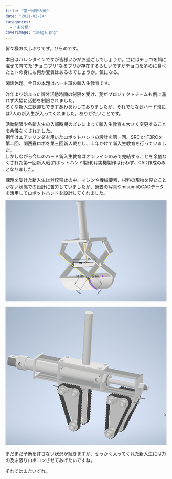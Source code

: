 ```yaml
---
title: "第一回新人戦"
date: "2021-02-14"
categories: 
  - "未分類"
coverImage: "image.png"
---
```


皆々様お久しぶりです。ひらめです。

本日はバレンタインですが皆様いかがお過ごしでしょうか。世にはチョコを餌に混ぜて育てた“チョコブリ”なるブリが存在するらしいですがチョコを多めに食べたヒトの身にも何か変質はあるのでしょうか。気になる。

閑話休題。今日の本題はハード班の新入生教育です。

昨年より始まった課外活動時間の制限を受け、我がプロジェクトチームも例に漏れず大幅に活動を制限されました。  
ろくな新入生歓迎もできずあわあわしておりましたが、それでもなおハード班には7人の新入生が入ってくれました。ありがたいことです。

活動制限や各新入生の入部時期のズレによって新入生教育も大きく変更することを余儀なくされました。  
例年はエアシリンダを用いたロボットハンドの設計を第一回、SRC or F3RCを第二回、関西春ロボを第三回新人戦とし、１年かけて新入生教育を行っていました。  
しかしながら今年のハード新入生教育はオンラインのみで完結することを余儀なくされた第一回新人戦(ロボットハンド製作)は実機製作は行わず、CAD作成のみとなりました。

課題を受けた新入生は登校禁止の中、マシンや機械要素、材料の現物を見たことがない状態での設計に苦労していましたが、過去の写真やmisumiのCADデータを活用してロボットハンドを設計してくれました。

[![](images/image.png)](http://www.fortefibre.net/blog/wp-content/uploads/2021/02/image.png)

![](images/77be434e-8fdb-4aff-a463-eee6c1c0f7e8.gif)

まだまだ予断を許さない状況が続きますが、せっかく入ってくれた新入生には力の及ぶ限りロボコンさせてあげたいですね。

それではまたいずれ。
